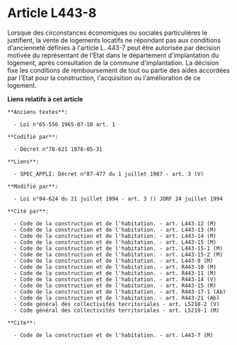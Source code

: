 # Article L443-8

Lorsque des circonstances économiques ou sociales particulières le justifient, la vente de logements locatifs ne répondant
pas aux conditions d'ancienneté définies à l'article L. 443-7 peut être autorisée par décision motivée du représentant de
l'Etat dans le département d'implantation du logement, après consultation de la commune d'implantation. La décision fixe les
conditions de remboursement de tout ou partie des aides accordées par l'Etat pour la construction, l'acquisition ou
l'amélioration de ce logement.

**Liens relatifs à cet article**

	**Anciens textes**:

	  - Loi n°65-556 1965-07-10 art. 1

	**Codifié par**:

	  - Décret n°78-621 1978-05-31

	**Liens**:

	  - SPEC_APPLI: Décret n°87-477 du 1 juillet 1987 - art. 3 (V)

	**Modifié par**:

	  - Loi n°94-624 du 21 juillet 1994 - art. 3 () JORF 24 juillet 1994

	**Cité par**:

	  - Code de la construction et de l'habitation. - art. L443-12 (M)
	  - Code de la construction et de l'habitation. - art. L443-13 (M)
	  - Code de la construction et de l'habitation. - art. L443-14 (M)
	  - Code de la construction et de l'habitation. - art. L443-15 (M)
	  - Code de la construction et de l'habitation. - art. L443-15-1 (M)
	  - Code de la construction et de l'habitation. - art. L443-15-2 (M)
	  - Code de la construction et de l'habitation. - art. L443-9 (M)
	  - Code de la construction et de l'habitation. - art. R443-10 (M)
	  - Code de la construction et de l'habitation. - art. R443-11 (M)
	  - Code de la construction et de l'habitation. - art. R443-14 (V)
	  - Code de la construction et de l'habitation. - art. R443-15 (M)
	  - Code de la construction et de l'habitation. - art. R443-17-1 (Ab)
	  - Code de la construction et de l'habitation. - art. R443-21 (Ab)
	  - Code général des collectivités territoriales - art. L5218-2 (V)
	  - Code général des collectivités territoriales - art. L5219-1 (M)

	**Cite**:

	  - Code de la construction et de l'habitation. - art. L443-7 (M)
